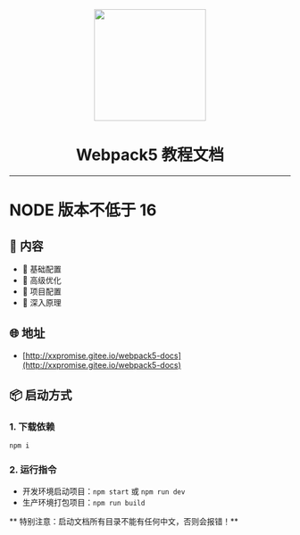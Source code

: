 <div align="center">
  <img width="200" src="http://xxpromise.gitee.io/webpack5-docs/imgs/logo.svg">
  <h1>Webpack5 教程文档</h1>
</div>

---
# NODE 版本不低于 16
## 🎉 内容

- 👏 基础配置
- 💅 高级优化
- 🚀 项目配置
- 💪 深入原理

## 🌐 地址

- [http://xxpromise.gitee.io/webpack5-docs](http://xxpromise.gitee.io/webpack5-docs)

## 📦️ 启动方式

### 1. 下载依赖

```
npm i
```

### 2. 运行指令

- 开发环境启动项目：`npm start` 或 `npm run dev`
- 生产环境打包项目：`npm run build`

** 特别注意：启动文档所有目录不能有任何中文，否则会报错！**

